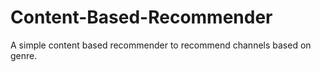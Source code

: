 # Content-Based-Recommender
A simple content based recommender to recommend channels based on genre.
